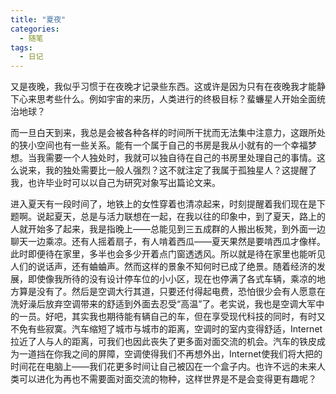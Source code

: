 ```yaml
---
title: "夏夜"
categories:
  - 随笔
tags:
  - 日记
---
```


又是夜晚，我似乎习惯于在夜晚才记录些东西。这或许是因为只有在夜晚我才能静下心来思考些什么。例如宇宙的来历，人类进行的终极目标？蜚蠊星人开始全面统治地球？

而一旦白天到来，我总是会被各种各样的时间所干扰而无法集中注意力，这跟所处的狭小空间也有一些关系。能有一个属于自己的书房是我从小就有的一个幸福梦想。当我需要一个人独处时，我就可以独自待在自己的书房里处理自己的事情。这么说来，我的独处需要比一般人强烈？这不就注定了我属于孤独星人？这提醒了我，也许毕业时可以以自己为研究对象写出篇论文来。

进入夏天有一段时间了，地铁上的女性穿着也清凉起来，时刻提醒着我们现在是下题啊。说起夏天，总是与活力联想在一起，在我以往的印象中，到了夏天，路上的人就开始多了起来，我是指晚上——总能见到三五成群的人搬出板凳，到外面一边聊天一边乘凉。还有人摇着扇子，有人啃着西瓜——夏天果然是要啃西瓜才像样。此时即便待在家里，多半也会多少开着点门窗透透风。所以就是待在家里也能听见人们的说话声，还有蛐蛐声。然而这样的景象不知何时已成了绝景。随着经济的发展，即使像我所待的没有设计停车位的小小区，现在也停满了各式车辆，乘凉的地方算是没有了。然后是空调大行其道，只要还付得起电费，恐怕很少会有人愿意在洗好澡后放弃空调带来的舒适到外面去忍受“高温”了。老实说，我也是空调大军中的一员。好吧，其实我也期待能有辆自己的车，但在享受现代科技的同时，有时又不免有些寂寞。汽车缩短了城市与城市的距离，空调时的室内变得舒适，Internet拉近了人与人的距离，可我们也因此丧失了更多面对面交流的机会。汽车的铁皮成为一道挡在你我之间的屏障，空调使得我们不再想外出，Internet使我们将大把的时间花在电脑上——我们花更多时间让自己被囚在一个盒子内。也许不远的未来人类可以进化为再也不需要面对面交流的物种，这样世界是不是会变得更有趣呢？